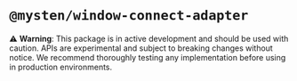 # `@mysten/window-connect-adapter`

⚠️ **Warning**: This package is in active development and should be used with caution. APIs are
experimental and subject to breaking changes without notice. We recommend thoroughly testing any
implementation before using in production environments.
